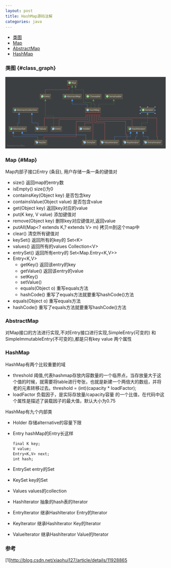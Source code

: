 ```yaml
---
layout: post
title: HashMap源码注解
categories: java
---
```


*   [类图](#class_graph)
*   [Map](#Map)
*   [AbstractMap](#AbstractMap)
*   [HashMap](#HashMap)


### 类图 {#class_graph}

![map类图](/images/java/map.png)

### Map {#Map}

Map内部子接口Entry (条目), 用户存储一条一条的键值对

*   size() 返回map的entry数
*   isEmpty() size()为0 
*   containsKey(Object key) 是否包含key
*   containsValue(Object value) 是否包含value
*   get(Object key) 返回key对应的value
*   put(K key, V value) 添加键值对
*   remove(Object key) 删除key对应键值对,返回value
*   putAll(Map\<? extends K,? extends V\> m) 拷贝m到这个map中
*   clear() 清空所有键值对
*   keySet() 返回所有的key的 Set\<K\>
*   values() 返回所有的values Collection\<V\>
*   entrySet() 返回所有entry的 Set\<Map.Entry\<K,V\>\>
*   Entry<K,V> 
    *   getKey() 返回该entry的key
    *   getValue()  返回该entry的value
    *   setKey()
    *   setValue()
    *   equals(Object o) 重写equals方法
    *   hashCode() 重写了equals方法就要重写hashCode()方法
*   equals(Object o) 重写equals方法
*   hashCode() 重写了equals方法就要重写hashCode()方法


### AbstractMap

对Map接口的方法进行实现,不对Entry接口进行实现,SimpleEntry(可变的) 和 SimpleImmutableEntry(不可变的),都是只有key value 两个属性 

### HashMap
HashMap有两个比较重要的域 

*   threshold 阈值,代表hashmap存放内容数量的一个临界点，当存放量大于这个值的时候，就需要将table进行夸张，也就是新建一个两倍大的数组，并将老的元素转移过去。threshold = (int)(capacity * loadFactor);
*   loadFactor 负载因子，是实际存放量/capacity容量 的一个比值，在代码中这个属性是描述了装载因子的最大值，默认大小为0.75

HashMap有九个内部类

*   Holder 存储alternative的容量下限
*   Entry hashMap的Entry长这样

        final K key;
        V value;
        Entry<K,V> next;
        int hash;
*   EntrySet entry的Set
*   KeySet key的Set
*   Values values的collection
*   HashIterator 抽象的hash表的Iterator
*   EntryIterator 继承HashIterator Entry的Iterator
*   KeyIterator 继承HashIterator Key的Iterator
*   ValueIterator 继承HashIterator Value的Iterator


### 参考

[1]<http://blog.csdn.net/xiaohui127/article/details/11928865>